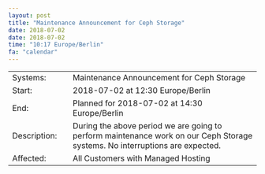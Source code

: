 ```yaml
---
layout: post
title: "Maintenance Announcement for Ceph Storage"
date: 2018-07-02
date: 2018-07-02
time: "10:17 Europe/Berlin"
fa: "calendar"
---
```


|                   |   |                                                                      |
|-------------------|---|----------------------------------------------------------------------|
| Systems:          |   | Maintenance Announcement for Ceph Storage|
| Start:            |   | 2018-07-02 at 12:30 Europe/Berlin |
| End:              |   | Planned for 2018-07-02 at 14:30  Europe/Berlin |
| Description:      |   | During the above period we are going to perform maintenance work on our Ceph Storage systems. No interruptions are expected. |
| Affected:         |   |All Customers with Managed Hosting |